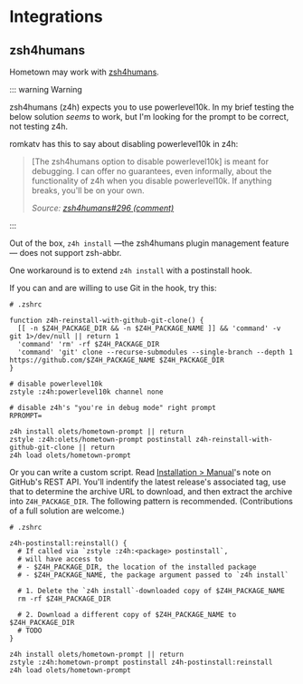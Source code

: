 # Integrations

## zsh4humans

Hometown may work with [zsh4humans](https://github.com/romkatv/zsh4humans).

::: warning Warning

zsh4humans (z4h) expects you to use powerlevel10k. In my brief testing the below solution _seems_ to work, but I'm looking for the prompt to be correct, not testing z4h.

romkatv has this to say about disabling powerlevel10k in z4h:

<blockquote>
<p>
[The zsh4humans option to disable powerlevel10k] is meant for debugging. I can offer no guarantees, even informally, about the functionality of z4h when you disable powerlevel10k. If anything breaks, you'll be on your own.
</p>

<footer>
<cite>

Source: [zsh4humans#296 (comment)](https://github.com/romkatv/zsh4humans/issues/296#issuecomment-2019576289)

</cite>
</footer>
</blockquote>
:::

Out of the box, `z4h install` —the zsh4humans plugin management feature— does not support zsh-abbr.

One workaround is to extend `z4h install` with a postinstall hook.

If you can and are willing to use Git in the hook, try this:

```shell
# .zshrc

function z4h-reinstall-with-github-git-clone() {
  [[ -n $Z4H_PACKAGE_DIR && -n $Z4H_PACKAGE_NAME ]] && 'command' -v git 1>/dev/null || return 1
  'command' 'rm' -rf $Z4H_PACKAGE_DIR
  'command' 'git' clone --recurse-submodules --single-branch --depth 1 https://github.com/$Z4H_PACKAGE_NAME $Z4H_PACKAGE_DIR
}

# disable powerlevel10k
zstyle :z4h:powerlevel10k channel none

# disable z4h's "you're in debug mode" right prompt
RPROMPT=

z4h install olets/hometown-prompt || return
zstyle :z4h:olets/hometown-prompt postinstall z4h-reinstall-with-github-git-clone || return
z4h load olets/hometown-prompt
```

Or you can write a custom script. Read [Installation&nbsp;>&nbsp;Manual](/installation.md#manual)'s note on GitHub's REST API. You'll indentify the latest release's associated tag, use that to determine the archive URL to download, and then extract the archive into `Z4H_PACKAGE_DIR`. The following pattern is recommended. (Contributions of a full solution are welcome.)

```shell
# .zshrc

z4h-postinstall:reinstall() {
  # If called via `zstyle :z4h:<package> postinstall`,
  # will have access to
  # - $Z4H_PACKAGE_DIR, the location of the installed package
  # - $Z4H_PACKAGE_NAME, the package argument passed to `z4h install`

  # 1. Delete the `z4h install`-downloaded copy of $Z4H_PACKAGE_NAME
  rm -rf $Z4H_PACKAGE_DIR

  # 2. Download a different copy of $Z4H_PACKAGE_NAME to $Z4H_PACKAGE_DIR
  # TODO
}

z4h install olets/hometown-prompt || return
zstyle :z4h:hometown-prompt postinstall z4h-postinstall:reinstall
z4h load olets/hometown-prompt
```

